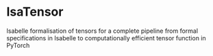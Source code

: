 # IsaTensor
Isabelle formalisation of tensors for a complete pipeline from formal specifications in Isabelle to computationally efficient tensor function in PyTorch
